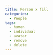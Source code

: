 ```yaml
---
title: Person x fill
categories:
  - People
tags:
  - human
  - individual
  - avatar
  - remove
  - delete
---
```


